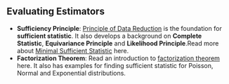 ## Evaluating Estimators

* **Sufficiency Principle**: [Principle of Data Reduction](http://www.math.ntu.edu.tw/~hchen/teaching/StatInference/notes/ch6.pdf) is the foundation for **sufficient statistic**. It also develops a background on **Complete Statistic**, **Equivariance Principle** and **Likelihood Principle**.Read more about [Minimal Sufficient Statistic](http://www.stat.cmu.edu/~larry/=stat705/Lecture5.pdf) here.
* **Factorization Theorem**: Read an introduction to [factorization theorem](https://onlinecourses.science.psu.edu/stat414/node/283) here. It also has examples for finding sufficient statistic for Poisson, Normal and Exponential distributions.
